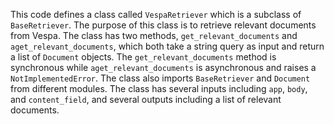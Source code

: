 This code defines a class called `VespaRetriever` which is a subclass of `BaseRetriever`. The purpose of this class is to retrieve relevant documents from Vespa. The class has two methods, `get_relevant_documents` and `aget_relevant_documents`, which both take a string query as input and return a list of `Document` objects. The `get_relevant_documents` method is synchronous while `aget_relevant_documents` is asynchronous and raises a `NotImplementedError`. The class also imports `BaseRetriever` and `Document` from different modules. The class has several inputs including `app`, `body`, and `content_field`, and several outputs including a list of relevant documents.

